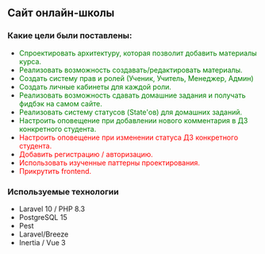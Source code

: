 ## Сайт онлайн-школы

### Какие цели были поставлены:
- <font color="green"> Спроектировать архитектуру, которая позволит добавить материалы курса. </font>
- <font color="green"> Реализовать возможность создавать/редактировать материалы.</font>
- <font color="green"> Создать систему прав и ролей (Ученик, Учитель, Менеджер, Админ)</font>
- <font color="green"> Создать личные кабинеты для каждой роли.</font>
- <font color="green"> Реализовать возможность сдавать домашние задания и получать фидбэк на самом сайте.</font>
- <font color="green"> Реализовать систему статусов (State'ов) для домашних заданий.</font>
- <font color="green"> Настроить оповещение при добавлении нового комментария в ДЗ конкретного студента.</font>
- <font color="red"> Настроить оповещение при изменении статуса ДЗ конкретного студента.</font>
- <font color="red"> Добавить регистрацию / авторизацию.</font>
- <font color="red"> Использовать изученные паттерны проектирования.</font>
- <font color="red"> Прикрутить frontend.</font>

### Используемые технологии
- Laravel 10 / PHP 8.3
- PostgreSQL 15
- Pest
- Laravel/Breeze
- Inertia / Vue 3
